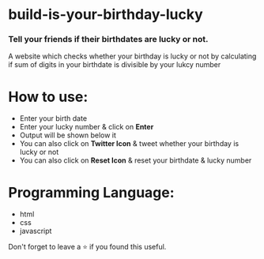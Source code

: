 # build-is-your-birthday-lucky
### Tell your friends if their birthdates are lucky or not.
A website which checks whether your birthday is lucky or not by calculating if sum of digits in your birthdate is divisible by your lukcy number
<br/>

# How to use:
 - Enter your birth date
 - Enter your lucky number & click on **Enter**
 - Output will be shown below it
 - You can also click on **Twitter Icon** & tweet whether your birthday is lucky or not
 - You can also click on **Reset Icon** & reset your birthdate & lucky number


# Programming Language:
 - html
 - css 
 - javascript 

Don't forget to leave a ⭐ if you found this useful.

